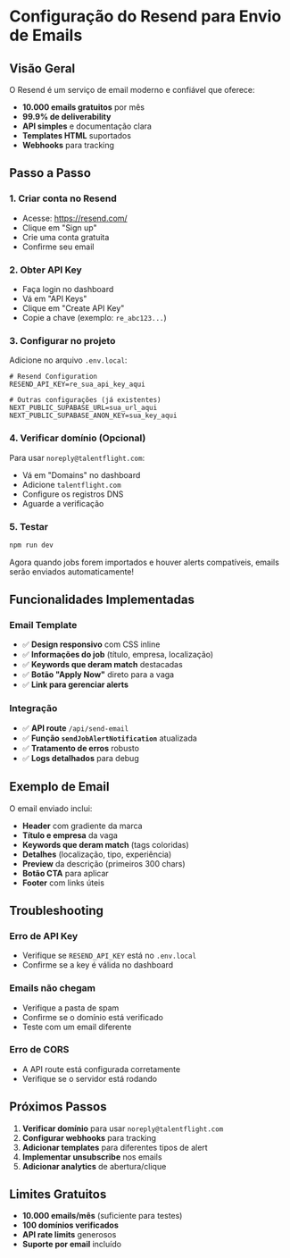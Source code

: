 # Configuração do Resend para Envio de Emails

## Visão Geral

O Resend é um serviço de email moderno e confiável que oferece:
- **10.000 emails gratuitos** por mês
- **99.9% de deliverability**
- **API simples** e documentação clara
- **Templates HTML** suportados
- **Webhooks** para tracking

## Passo a Passo

### 1. Criar conta no Resend
- Acesse: https://resend.com/
- Clique em "Sign up"
- Crie uma conta gratuita
- Confirme seu email

### 2. Obter API Key
- Faça login no dashboard
- Vá em "API Keys"
- Clique em "Create API Key"
- Copie a chave (exemplo: `re_abc123...`)

### 3. Configurar no projeto
Adicione no arquivo `.env.local`:

```env
# Resend Configuration
RESEND_API_KEY=re_sua_api_key_aqui

# Outras configurações (já existentes)
NEXT_PUBLIC_SUPABASE_URL=sua_url_aqui
NEXT_PUBLIC_SUPABASE_ANON_KEY=sua_key_aqui
```

### 4. Verificar domínio (Opcional)
Para usar `noreply@talentflight.com`:
- Vá em "Domains" no dashboard
- Adicione `talentflight.com`
- Configure os registros DNS
- Aguarde a verificação

### 5. Testar
```bash
npm run dev
```

Agora quando jobs forem importados e houver alerts compatíveis, emails serão enviados automaticamente!

## Funcionalidades Implementadas

### Email Template
- ✅ **Design responsivo** com CSS inline
- ✅ **Informações do job** (título, empresa, localização)
- ✅ **Keywords que deram match** destacadas
- ✅ **Botão "Apply Now"** direto para a vaga
- ✅ **Link para gerenciar alerts**

### Integração
- ✅ **API route** `/api/send-email`
- ✅ **Função `sendJobAlertNotification`** atualizada
- ✅ **Tratamento de erros** robusto
- ✅ **Logs detalhados** para debug

## Exemplo de Email

O email enviado inclui:
- **Header** com gradiente da marca
- **Título e empresa** da vaga
- **Keywords que deram match** (tags coloridas)
- **Detalhes** (localização, tipo, experiência)
- **Preview** da descrição (primeiros 300 chars)
- **Botão CTA** para aplicar
- **Footer** com links úteis

## Troubleshooting

### Erro de API Key
- Verifique se `RESEND_API_KEY` está no `.env.local`
- Confirme se a key é válida no dashboard

### Emails não chegam
- Verifique a pasta de spam
- Confirme se o domínio está verificado
- Teste com um email diferente

### Erro de CORS
- A API route está configurada corretamente
- Verifique se o servidor está rodando

## Próximos Passos

1. **Verificar domínio** para usar `noreply@talentflight.com`
2. **Configurar webhooks** para tracking
3. **Adicionar templates** para diferentes tipos de alert
4. **Implementar unsubscribe** nos emails
5. **Adicionar analytics** de abertura/clique

## Limites Gratuitos

- **10.000 emails/mês** (suficiente para testes)
- **100 domínios verificados**
- **API rate limits** generosos
- **Suporte por email** incluído 